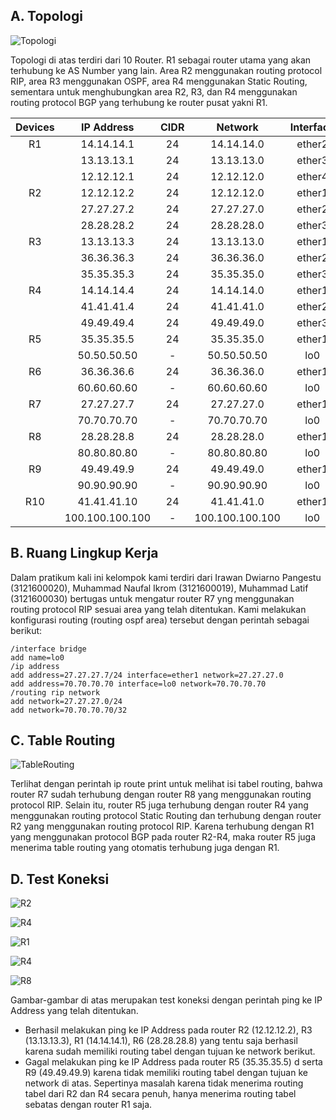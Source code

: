 ## A. Topologi

![Topologi](asset/Topologi.png)

Topologi di atas terdiri dari 10 Router. R1 sebagai router utama yang akan terhubung ke AS Number yang lain. Area R2 menggunakan routing protocol RIP, area R3 menggunakan OSPF, area R4 menggunakan Static Routing, sementara untuk menghubungkan area R2, R3, dan R4 menggunakan routing protocol BGP yang terhubung ke router pusat yakni R1.

| Devices |   IP Address    | CIDR |     Network     | Interface |
| :-----: | :-------------: | :--: | :-------------: | :-------: |
|   R1    |   14.14.14.1    |  24  |   14.14.14.0    |  ether2   |
|         |   13.13.13.1    |  24  |   13.13.13.0    |  ether3   |
|         |   12.12.12.1    |  24  |   12.12.12.0    |  ether4   |
|   R2    |   12.12.12.2    |  24  |   12.12.12.0    |  ether1   |
|         |   27.27.27.2    |  24  |   27.27.27.0    |  ether2   |
|         |   28.28.28.2    |  24  |   28.28.28.0    |  ether3   |
|   R3    |   13.13.13.3    |  24  |   13.13.13.0    |  ether1   |
|         |   36.36.36.3    |  24  |   36.36.36.0    |  ether2   |
|         |   35.35.35.3    |  24  |   35.35.35.0    |  ether3   |
|   R4    |   14.14.14.4    |  24  |   14.14.14.0    |  ether1   |
|         |   41.41.41.4    |  24  |   41.41.41.0    |  ether2   |
|         |   49.49.49.4    |  24  |   49.49.49.0    |  ether3   |
|   R5    |   35.35.35.5    |  24  |   35.35.35.0    |  ether1   |
|         |   50.50.50.50   |  -   |   50.50.50.50   |    lo0    |
|   R6    |   36.36.36.6    |  24  |   36.36.36.0    |  ether1   |
|         |   60.60.60.60   |  -   |   60.60.60.60   |    lo0    |
|   R7    |   27.27.27.7    |  24  |   27.27.27.0    |  ether1   |
|         |   70.70.70.70   |  -   |   70.70.70.70   |    lo0    |
|   R8    |   28.28.28.8    |  24  |   28.28.28.0    |  ether1   |
|         |   80.80.80.80   |  -   |   80.80.80.80   |    lo0    |
|   R9    |   49.49.49.9    |  24  |   49.49.49.0    |  ether1   |
|         |   90.90.90.90   |  -   |   90.90.90.90   |    lo0    |
|   R10   |   41.41.41.10   |  24  |   41.41.41.0    |  ether1   |
|         | 100.100.100.100 |  -   | 100.100.100.100 |    lo0    |

## B. Ruang Lingkup Kerja

Dalam pratikum kali ini kelompok kami terdiri dari Irawan Dwiarno Pangestu (3121600020), Muhammad Naufal Ikrom (3121600019), Muhammad Latif (3121600030) bertugas untuk mengatur router R7 yng menggunakan routing protocol RIP sesuai area yang telah ditentukan. Kami melakukan konfigurasi routing (routing ospf area) tersebut dengan perintah sebagai berikut:

    /interface bridge
    add name=lo0
    /ip address
    add address=27.27.27.7/24 interface=ether1 network=27.27.27.0
    add address=70.70.70.70 interface=lo0 network=70.70.70.70
    /routing rip network
    add network=27.27.27.0/24
    add network=70.70.70.70/32

## C. Table Routing

![TableRouting](asset/TableRouting.png)

Terlihat dengan perintah ip route print untuk melihat isi tabel routing, bahwa router R7 sudah terhubung dengan router R8 yang menggunakan routing protocol RIP. Selain itu, router R5 juga terhubung dengan router R4 yang menggunakan routing protocol Static Routing dan terhubung dengan router R2 yang menggunakan routing protocol RIP. Karena terhubung dengan R1 yang menggunakan protocol BGP pada router R2-R4, maka router R5 juga menerima table routing yang otomatis terhubung juga dengan R1.

## D. Test Koneksi

![R2](asset/r2.png)

![R4](asset/r4.png)

![R1](asset/r1.png)

![R4](asset/r4bener.png)

![R8](asset/r8.png)

Gambar-gambar di atas merupakan test koneksi dengan perintah ping ke IP Address yang telah ditentukan.

- Berhasil melakukan ping ke IP Address pada router R2 (12.12.12.2), R3 (13.13.13.3), R1 (14.14.14.1), R6 (28.28.28.8) yang tentu saja berhasil karena sudah memiliki routing tabel dengan tujuan ke network berikut.
- Gagal melakukan ping ke IP Address pada router R5 (35.35.35.5) d serta R9 (49.49.49.9) karena tidak memiliki routing tabel dengan tujuan ke network di atas. Sepertinya masalah karena tidak menerima routing tabel dari R2 dan R4 secara penuh, hanya menerima routing tabel sebatas dengan router R1 saja.
